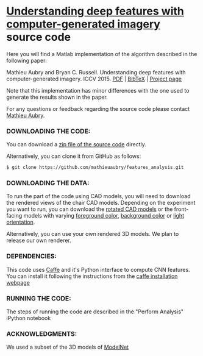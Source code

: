 [Understanding deep features with computer-generated imagery](http://imagine.enpc.fr/~aubrym/projects/features_analysis/) source code
===========

Here you will find a Matlab implementation of the algorithm described
in the following paper:

   Mathieu Aubry and Bryan C. Russell.
   Understanding deep features with computer-generated imagery.
   ICCV 2015.
   [PDF](http://imagine.enpc.fr/~aubrym/projects/features_analysis/texts/understanding_deep_features_with_CG.pdf) | [BibTeX](http://imagine.enpc.fr/~aubrym/projects/features_analysis/texts/2015-understanding-deep-features_bibtex.html) | [Project page](http://imagine.enpc.fr/~aubrym/projects/features_analysis/)

Note that this implementation has minor differences with the one used to generate the results shown in the paper.

For any questions or feedback regarding the source code please contact [Mathieu Aubry](mailto:mathieu.aubry@imagine.enpc.fr). 


### DOWNLOADING THE CODE:

You can download a [zip file of the source code](https://github.com/mathieuaubry/features_analysis/archive/master.zip) directly.  

Alternatively, you can clone it from GitHub as follows:

``` sh
$ git clone https://github.com/mathieuaubry/features_analysis.git
```

### DOWNLOADING THE DATA:


To run the part of the code using CAD models, you will need to download the rendered views of the chair CAD
models. Depending on the experiment you want to run, you can download the [rotated CAD models](http://imagine.enpc.fr/~aubrym/projects/features_analysis/data/render_rotation.zip) or the front-facing models with varying [foreground color](http://imagine.enpc.fr/~aubrym/projects/features_analysis/data/render_fg.zip), [background color](http://imagine.enpc.fr/~aubrym/projects/features_analysis/data/render_bg.zip) or [light orientation](http://imagine.enpc.fr/~aubrym/projects/features_analysis/data/render_light.zip).

Alternatively, you can use your own rendered 3D models. We plan to release our own renderer.

### DEPENDENCIES:

This code uses [Caffe](http://caffe.berkeleyvision.org/) and it's Python interface to compute CNN features. You can install it following the instructions from the [caffe installation webpage](http://caffe.berkeleyvision.org/installation.html)

### RUNNING THE CODE:

The steps of running the code are described in the "Perform Analysis" iPython notebook 


### ACKNOWLEDGMENTS:

We used a subset of the 3D models of [ModelNet](http://modelnet.cs.princeton.edu/)


